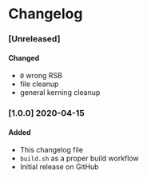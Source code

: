# Changelog

### [Unreleased]
#### Changed
- ```Ø``` wrong RSB
- file cleanup
- general kerning cleanup

### [1.0.0] 2020-04-15
#### Added
- This changelog file
- ```build.sh``` as a proper build workflow
- Initial release on GitHub
